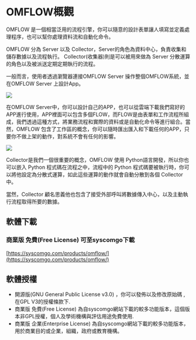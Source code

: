 
# OMFLOW概觀

OMFLOW 是一個相當泛用的流程引擎，你可以隨意的設計表單讓人填寫並定義處理程序，也可以幫你處理資料流和自動化命令。

OMFLOW 分為 Server 以及 Collector，Server的角色為資料中心，負責收集和儲存數據以及流程執行。
Collector(收集器)則是可以被用來做為 Server 分散運算的角色以及被派送定期定期執行的流程。

一般而言，使用者透過瀏覽器連接OMFLOW Server 操作整個OMFLOW系統，並在OMFLOW Server 上設計App。

![](https://syscomgo.com/wp-content/uploads/2023/11/OMFLOW_2-1_1.png)

在OMFLOW Server中，你可以設計自己的APP，也可以從雲端下載我們寫好的APP進行使用，APP裡面可以包含多個FLOW，而FLOW是由表單和工作流程所組成，我們透過這種方式，將業務流程和實際的資料或是自動化命令等進行組合。當然，OMFLOW 包含了工作區的概念，你可以隨時匯出匯入和下載任何的APP，只要你不做上架的動作，對系統不會有任何的影響。

![](https://syscomgo.com/wp-content/uploads/2023/11/OMFLOW_2-1_2.png)

Collector是我們一個很重要的概念，OMFLOW 使用 Python語言開發，所以你也可以嵌入 Python 程式碼在流程之中，流程中的 Python 程式碼要被執行時，你可以將他設定為分散式運算，如此這些運算的動作就會自動分散到各個 Collector 中。

當然，Collector 顧名思義他也包含了接受外部呼叫將數據傳入中心，以及主動執行流程取得所要的數據。

## 軟體下載


### 商業版 免費(Free License) 可至syscomgo下載

[https://syscomgo.com/products/omflow/](https://syscomgo.com/products/omflow/)


## 軟體授權

* 開源版(GNU General Public License v3.0) ，你可以發佈以及修改原始碼 , 在GPL V3的授權條款下.
* 商業版 免費(Free License) 為自syscomgo網站下載的較多功能版本，這個版本非GPL授權，個人及學術機構與評估用途免費使用.
* 商業版 企業(Enterprise License) 為自syscomgo網站下載的較多功能版本，用於商業目的或企業，組織，政府或教育機構。
   
